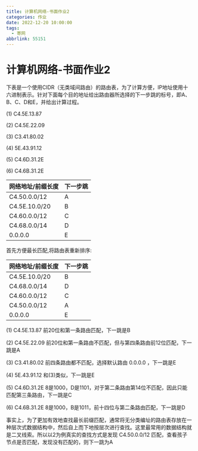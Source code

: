 ```yaml
---
title: 计算机网络-书面作业2
categories: 作业
date: 2022-12-20 10:00:00
tags:
  - 寄网
abbrlink: 55151
---
```

# 计算机网络-书面作业2

下表是一个使用CIDR（无类域间路由）的路由表，为了计算方便，IP地址使用十六进制表示。针对下面每个目的地址给出路由器所选择的下一步跳的标号，即A、B、C、D和E，并给出计算过程。

(1)   C4.5E.13.87

(2)   C4.5E.22.09

(3)   C3.41.80.02

(4)   5E.43.91.12

(5)   C4.6D.31.2E

(6)   C4.6B.31.2E

| 网络地址/前缀长度 | **下一步跳** |
| ----------------- | ------------ |
| C4.50.0.0/12      | A            |
| C4.5E.10.0/20     | B            |
| C4.60.0.0/12      | C            |
| C4.68.0.0/14      | D            |
| 0.0.0.0           | E            |

首先方便最长匹配,将路由表重新排序:

| 网络地址/前缀长度 | **下一步跳** |
| ----------------- | ------------ |
| C4.5E.10.0/20     | B            |
| C4.68.0.0/14      | D            |
| C4.60.0.0/12      | C            |
| C4.50.0.0/12      | A            |
| 0.0.0.0           | E            |

(1)   C4.5E.13.87 前20位和第一条路由匹配，下一跳是B

(2)   C4.5E.22.09 前20位和第一条路由不匹配，但与第四条路由前12位匹配，下一跳是A

(3)   C3.41.80.02 前四条路由都不匹配，选择默认路由  0.0.0.0  ，下一跳是E

(4)   5E.43.91.12 和(3)类似，下一跳是E

(5)   C4.6D.31.2E 8是1000，D是1101，对于第二条路由第14位不匹配，因此只能匹配第三条路由，下一跳是C

(6)   C4.6B.31.2E 8是1000，B是1011，前十四位与第二条路由匹配，下一跳是D

事实上，为了更加有效地查找最长前缀匹配，通常将无分类编址的路由表存放在一种层次式数据结构中，然后自上而下地按层次进行查找。这里最常用的数据结构就是二叉线索。所以以2为例真实的查找方式是发现  C4.50.0.0/12  匹配，查看孩子节点是否匹配，发现没有匹配的，则下一跳为A